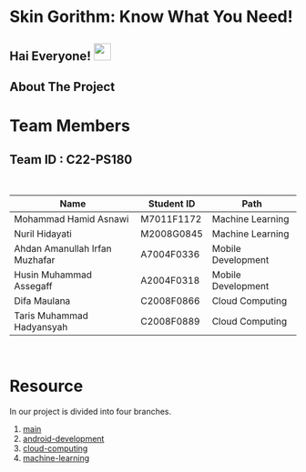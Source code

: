 # Skin Gorithm: Know What You Need!

## Hai Everyone! <img src="https://github.com/TheDudeThatCode/TheDudeThatCode/blob/master/Assets/Hi.gif" width="30px">

## About The Project



# Team Members

## Team ID : C22-PS180

<br>

| Name                            | Student ID | Path                |
| ------------------------------- | ---------- | ------------------- |
| Mohammad Hamid Asnawi           | M7011F1172 | Machine Learning    |
| Nuril Hidayati                  | M2008G0845 | Machine Learning    |
| Ahdan Amanullah Irfan Muzhafar  | A7004F0336 | Mobile Development  |
| Husin Muhammad Assegaff         | A2004F0318 | Mobile Development  |
| Difa Maulana                    | C2008F0866 | Cloud Computing     |
| Taris Muhammad Hadyansyah       | C2008F0889 | Cloud Computing     |

<br>

# Resource

In our project is divided into four branches.

1. [main](https://github.com/ahdan86/Capstone_Bangkit)
2. [android-development](https://github.com/ahdan86/Capstone_Bangkit/tree/main/Project)
3. [cloud-computing]( )
4. [machine-learning]( )

